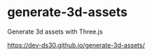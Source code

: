 # generate-3d-assets
Generate 3d assets with Three.js


https://dev-ds30.github.io/generate-3d-assets/
